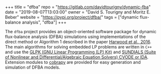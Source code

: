 +++
title = "dfba"
repo = "https://gitlab.com/davidtourigny/dynamic-fba"
date = "2019-08-07T13:03:00"
owner = "David S. Tourigny and Moritz E. Beber"
website = "https://pypi.org/project/dfba/"
tags = ["dynamic flux-balance analysis", "dfba"]
+++

The `dfba` project provides an object-oriented software package for dynamic
flux-balance analysis (DFBA) simulations using implementations of the direct
method or Algorithm 1 described in the paper [Harwood et al.,
2016](https://link.springer.com/article/10.1007/s00211-015-0760-3). The main
algorithms for solving embedded LP problems are written in `C++` and use the
[GLPK (GNU Linear Programming (LP) Kit)](https://www.gnu.org/software/glpk/)
and [SUNDIALS (Suite of Nonlinear and Differential/Algebraic Equation Solvers)
CVODE or IDA](https://computation.llnl.gov/projects/sundials). Extension modules
to [cobrapy](https://github.com/opencobra/cobrapy) are provided for easy
generation and simulation of DFBA models.

